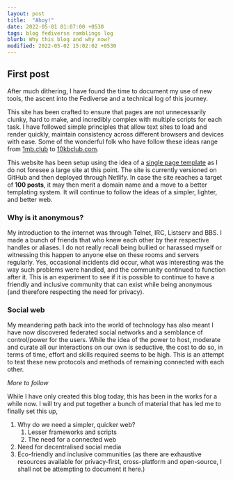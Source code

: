 ```yaml
---
layout: post
title:  "Ahoy!"
date: 2022-05-01 01:07:00 +0530
tags: blog fediverse ramblings log
blurb: Why this blog and why now?
modified: 2022-05-02 15:02:02 +0530
---
```


## First post 

After much dithering, I have found the time to document my use of new tools, the ascent into the Fediverse and a technical log of this journey. 

This site has been crafted to ensure that pages are not unnecessarily clunky, hard to make, and incredibly complex with multiple scripts for each task. I have followed simple principles that allow text sites to load and render quickly, maintain consistency across different browsers and devices with ease. Some of the wonderful folk who have follow these ideas range from [1mb.club](https://1mb.club/) to [10kbclub.com](https://10kbclub.com). 

This website has been setup using the idea of a [single page template](https://john-doe.neocities.org/) as I do not foresee a large site at this point. The site is currently versioned on GitHub and then deployed through Netlify. In case the site reaches a target of **100 posts**, it may then merit a domain name and a move to a better templating system. It will continue to follow the ideas of a simpler, lighter, and better web. 

### Why is it anonymous?
My introduction to the internet was through Telnet, IRC, Listserv and BBS. I made a bunch of friends that who knew each other by their respective handles or aliases. I do not really recall being bullied or harassed myself or witnessing this happen to anyone else on these rooms and servers regularly. Yes, occasional incidents did occur, what was interesting was the way such problems were handled, and the community continued to function after it. This is an experiment to see if it is possible to continue to have a friendly and inclusive community that can exist while being anonymous (and therefore respecting the need for privacy). 

### Social web
My meandering path back into the world of technology has also meant I have now discovered federated social networks and a semblance of control/power for the users. While the idea of the power to host, moderate and curate all our interactions on our own is seductive, the cost to do so, in terms of time, effort and skills required seems to be high. This is an attempt to test these new protocols and methods of remaining connected with each other. 

*More to follow*

While I have only created this blog today, this has been in the works for a while now. I will try and put together a bunch of material that has led me to finally set this up, 

1. Why do we need a simpler, quicker web?
	1. Lesser frameworks and scripts
	2. The need for a connected web
2. Need for decentralised social media
3. Eco-friendly and inclusive communities (as there are exhaustive resources available for privacy-first, cross-platform and open-source, I shall not be attempting to document it here.)
